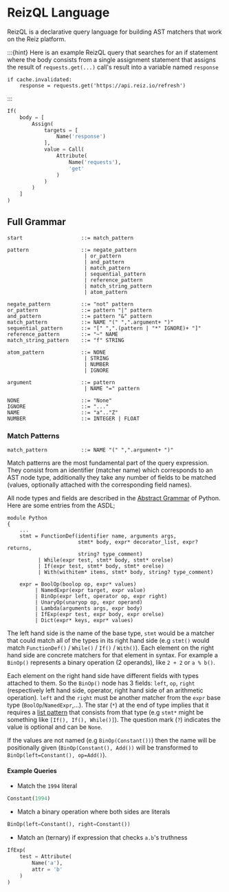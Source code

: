 # ReizQL Language

ReizQL is a declarative query language for building AST matchers
that work on the Reiz platform.

:::{hint}
Here is an example ReizQL query that searches for an if statement
where the body consists from a single assignment statement that
assigns the result of `requests.get(...)` call's result into a
variable named `response`

```
if cache.invalidated:
    response = requests.get('https://api.reiz.io/refresh')
```
:::


```py
If(
    body = [
        Assign(
            targets = [
                Name('response')
            ],
            value = Call(
                Attribute(
                    Name('requests'),
                    'get'
                )
            )
        )
    ]
)
```


## Full Grammar
```bnf
start                   ::= match_pattern

pattern                 ::= negate_pattern
                         | or_pattern
                         | and_pattern
                         | match_pattern
                         | sequential_pattern
                         | reference_pattern
                         | match_string_pattern
                         | atom_pattern

negate_pattern          ::= "not" pattern
or_pattern              ::= pattern "|" pattern
and_pattern             ::= pattern "&" pattern
match_pattern           ::= NAME "(" ",".argument+ ")"
sequential_pattern      ::= "[" ",".(pattern | "*" IGNORE)+ "]"
reference_pattern       ::= "~" NAME
match_string_pattern    ::= "f" STRING

atom_pattern            ::= NONE
                         | STRING
                         | NUMBER
                         | IGNORE

argument                ::= pattern
                         | NAME "=" pattern

NONE                    ::= "None"
IGNORE                  ::= "..."
NAME                    ::= "a".."Z"
NUMBER                  ::= INTEGER | FLOAT
```

### Match Patterns

```bnf
match_pattern           ::= NAME "(" ",".argument+ ")"
```

Match patterns are the most fundamental part of the query expression. They consist
from an identifier (matcher name) which corresponds to an AST node type, additionally
they take any number of fields to be matched (values, optionally attached with the
corresponding field names).

All node types and fields are described in the [Abstract Grammar](https://docs.python.org/3.8/library/ast.html#abstract-grammar)
of Python. Here are some entries from the ASDL;

```
module Python
{
    ...
    stmt = FunctionDef(identifier name, arguments args,
                       stmt* body, expr* decorator_list, expr? returns,
                       string? type_comment)
          | While(expr test, stmt* body, stmt* orelse)
          | If(expr test, stmt* body, stmt* orelse)
          | With(withitem* items, stmt* body, string? type_comment)

    expr = BoolOp(boolop op, expr* values)
         | NamedExpr(expr target, expr value)
         | BinOp(expr left, operator op, expr right)
         | UnaryOp(unaryop op, expr operand)
         | Lambda(arguments args, expr body)
         | IfExp(expr test, expr body, expr orelse)
         | Dict(expr* keys, expr* values)
```

The left hand side is the name of the base type, `stmt` would be a matcher that
could match all of the types in its right hand side (e.g `stmt()` would match
`FunctionDef()` / `While()` / `If()` / `With()`). Each element on the right
hand side are concrete matchers for that element in syntax. For example a
`BinOp()` represents a binary operation (2 operands), like `2 + 2` or `a % b()`. 

Each element on the right hand side have different fields with types attached
to them. So the `BinOp()` node has 3 fields: `left`, `op`, `right` (respectively
left hand side, operator, right hand side of an arithmetic operation). `left` and
the `right` must be another matcher from the `expr` base type (`BoolOp`/`NamedExpr`,...).
The star (`*`) at the end of type implies that it requires a [list pattern](#list-pattern) that
consists from that type (e.g `stmt*` might be something like `[If(), If(), While()]`). The
question mark (`?`) indicates the value is optional and can be `None`. 

If the values are not named (e.g `BinOp(Constant())`) then the name will be
positionally given (`BinOp(Constant(), Add())` will be transformed to `BinOp(left=Constant(), op=Add()`).

#### Example Queries
- Match the `1994` literal
```py
Constant(1994)
```

- Match a binary operation where both sides are literals
```py
BinOp(left=Constant(), right=Constant())
```

- Match an (ternary) if expression that checks `a.b`'s truthness
```py
IfExp(
    test = Attribute(
        Name('a'),
        attr = 'b'
    )
)
```











